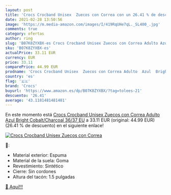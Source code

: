 ```yaml
---
layout: post
title: 'Crocs Crocband Unisex  Zuecos con Correa con un 26.41 % de descuento'
date: 2021-02-28 13:50:56
image: 'https://m.media-amazon.com/images/I/419RqUHe7qL._SL400_.jpg'
comments: true
category: ofertas
author: ring
slug: 'B07K8ZYXBX-es Crocs Crocband Unisex Zuecos con Correa Adulto Azul Bright...'
sku: 'B07K8ZYXBX-es'
actualPrice: 33.11 EUR
currency: EUR
price: 33.11
comparePrice: 44.99 EUR
prodname: 'Crocs Crocband Unisex  Zuecos con Correa Adulto  Azul  Bright Cobalt/Charcoal   36/37 EU'
country: 'es'
flag: '🇪🇸'
brand: 'Crocs'
buyurl: 'https://www.amazon.es/dp/B07K8ZYXBX/?tag=tolees-21'
descuento: '26.41'
average: '43.1181481481481'
---
```


En este momento está [Crocs Crocband Unisex  Zuecos con Correa Adulto  Azul  Bright Cobalt/Charcoal   36/37 EU](https://www.amazon.es/dp/B07K8ZYXBX/?tag=tolees-21) a 33.11 EUR (original: 44.99 EUR) (26.41 %  de descuento) en el siguiente enlace!

[![Crocs Crocband Unisex  Zuecos con Correa](https://m.media-amazon.com/images/I/419RqUHe7qL._SL400_.jpg)](https://www.amazon.es/dp/B07K8ZYXBX/?tag=tolees-21)

🔎:

- Material exterior: Espuma
- Material de la suela: Goma
- Revestimiento: Sintético
- Cierre: Sin cordones
- Altura del tacón: 1.5 pulgadas

[🛒 Aquí!!!](https://www.amazon.es/dp/B07K8ZYXBX/?tag=tolees-21)
